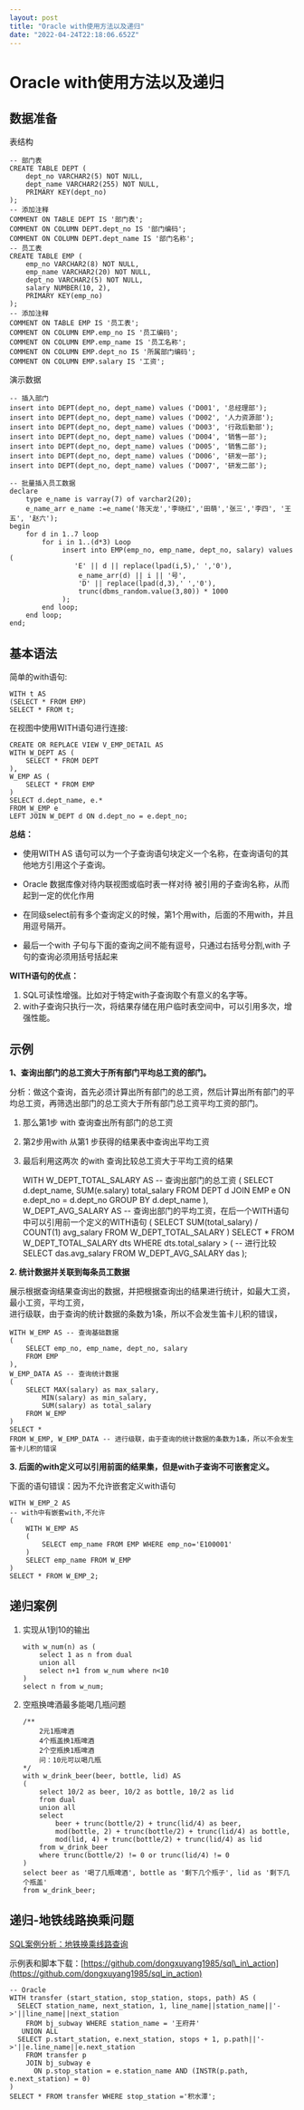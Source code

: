 ```yaml
---
layout: post
title: "Oracle with使用方法以及递归"
date: "2022-04-24T22:18:06.652Z"
---
```

Oracle with使用方法以及递归
===================

数据准备
----

表结构

    -- 部门表
    CREATE TABLE DEPT (
        dept_no VARCHAR2(5) NOT NULL,
        dept_name VARCHAR2(255) NOT NULL,
        PRIMARY KEY(dept_no)
    );
    -- 添加注释
    COMMENT ON TABLE DEPT IS '部门表';
    COMMENT ON COLUMN DEPT.dept_no IS '部门编码';
    COMMENT ON COLUMN DEPT.dept_name IS '部门名称';
    -- 员工表
    CREATE TABLE EMP (
    	emp_no VARCHAR2(8) NOT NULL,
        emp_name VARCHAR2(20) NOT NULL,
        dept_no VARCHAR2(5) NOT NULL,
        salary NUMBER(10, 2),
        PRIMARY KEY(emp_no)
    );
    -- 添加注释
    COMMENT ON TABLE EMP IS '员工表';
    COMMENT ON COLUMN EMP.emp_no IS '员工编码';
    COMMENT ON COLUMN EMP.emp_name IS '员工名称';
    COMMENT ON COLUMN EMP.dept_no IS '所属部门编码';
    COMMENT ON COLUMN EMP.salary IS '工资';
    

演示数据

    -- 插入部门
    insert into DEPT(dept_no, dept_name) values ('D001', '总经理部');
    insert into DEPT(dept_no, dept_name) values ('D002', '人力资源部');
    insert into DEPT(dept_no, dept_name) values ('D003', '行政后勤部');
    insert into DEPT(dept_no, dept_name) values ('D004', '销售一部');
    insert into DEPT(dept_no, dept_name) values ('D005', '销售二部');
    insert into DEPT(dept_no, dept_name) values ('D006', '研发一部');
    insert into DEPT(dept_no, dept_name) values ('D007', '研发二部');
    
    -- 批量插入员工数据
    declare
    	type e_name is varray(7) of varchar2(20);
    	e_name_arr e_name :=e_name('陈天龙','李晓红','田萌','张三','李四', '王五', '赵六');
    begin
    	for d in 1..7 loop
    		for i in 1..(d*3) Loop
    			 insert into EMP(emp_no, emp_name, dept_no, salary) values (
                 	'E' || d || replace(lpad(i,5),' ','0'),
                     e_name_arr(d) || i || '号',
                     'D' || replace(lpad(d,3),' ','0'),
                     trunc(dbms_random.value(3,80)) * 1000
                 );
    		end loop;
    	end loop;
    end;
    

基本语法
----

简单的with语句:

    WITH t AS 
    (SELECT * FROM EMP)
    SELECT * FROM t;
    

在视图中使⽤WITH语句进⾏连接:

    CREATE OR REPLACE VIEW V_EMP_DETAIL AS 
    WITH W_DEPT AS (
        SELECT * FROM DEPT
    ),
    W_EMP AS (
        SELECT * FROM EMP
    )
    SELECT d.dept_name, e.* 
    FROM W_EMP e 
    LEFT JOIN W_DEPT d ON d.dept_no = e.dept_no;
    

**总结：**

*   使⽤WITH AS 语句可以为⼀个⼦查询语句块定义⼀个名称，在查询语句的其他地⽅引⽤这个⼦查询。
    
*   Oracle 数据库像对待内联视图或临时表⼀样对待 被引⽤的⼦查询名称，从⽽起到⼀定的优化作⽤
    
*   在同级select前有多个查询定义的时候，第1个⽤with，后⾯的不⽤with，并且⽤逗号隔开。
    
*   最后⼀个with ⼦句与下⾯的查询之间不能有逗号，只通过右括号分割,with ⼦句的查询必须⽤括号括起来
    

**WITH语句的优点：**

1.  SQL可读性增强。⽐如对于特定with⼦查询取个有意义的名字等。
2.  with⼦查询只执⾏⼀次，将结果存储在⽤户临时表空间中，可以引⽤多次，增强性能。

示例
--

**1、查询出部门的总工资⼤于所有部门平均总工资的部门。**

分析：做这个查询，⾸先必须计算出所有部门的总工资，然后计算出所有部门的平均总工资，再筛选出部门的总工资⼤于所有部门总工资平均工资的部门。

1.  那么第1步 with 查询查出所有部门的总工资
2.  第2步⽤with 从第1 步获得的结果表中查询出平均工资
3.  最后利⽤这两次 的with 查询⽐较总工资⼤于平均工资的结果

    WITH W_DEPT_TOTAL_SALARY AS -- 查询出部门的总⼯资
    (	SELECT d.dept_name, SUM(e.salary) total_salary
        FROM DEPT d
     	JOIN EMP e ON e.dept_no = d.dept_no
        GROUP BY d.dept_name
    ),
    W_DEPT_AVG_SALARY AS -- 查询出部门的平均⼯资，在后⼀个WITH语句中可以引⽤前⼀个定义的WITH语句
    (
    	SELECT SUM(total_salary) / COUNT(1) avg_salary 
        FROM W_DEPT_TOTAL_SALARY
    )
    SELECT *
    FROM W_DEPT_TOTAL_SALARY dts
    WHERE dts.total_salary > ( -- 进⾏⽐较
        SELECT das.avg_salary 
        FROM W_DEPT_AVG_SALARY das
    );
    

**2\. 统计数据并关联到每条员工数据**

展⽰根据查询结果查询出的数据，并把根据查询出的结果进⾏统计，如最⼤⼯资，最⼩⼯资，平均⼯资，  
进⾏级联，由于查询的统计数据的条数为1条，所以不会发⽣笛卡⼉积的错误，

    WITH W_EMP AS -- 查询基础数据
    (
        SELECT emp_no, emp_name, dept_no, salary
        FROM EMP
    ),
    W_EMP_DATA AS -- 查询统计数据
    (	
        SELECT MAX(salary) as max_salary, 
        	MIN(salary) as min_salary, 
        	SUM(salary) as total_salary
     	FROM W_EMP
    )
    SELECT *
    FROM W_EMP, W_EMP_DATA -- 进⾏级联，由于查询的统计数据的条数为1条，所以不会发⽣笛卡⼉积的错误
    

**3\. 后⾯的with定义可以引⽤前⾯的结果集，但是with⼦查询不可嵌套定义。**

下⾯的语句错误：因为不允许嵌套定义with语句

    WITH W_EMP_2 AS
    -- with中有嵌套with,不允许
    (
    	WITH W_EMP AS
       	(
    		SELECT emp_name FROM EMP WHERE emp_no='E100001'
        )
    	SELECT emp_name FROM W_EMP
    )
    SELECT * FROM W_EMP_2;  
    

递归案例
----

1.  实现从1到10的输出
    
        with w_num(n) as (
        	select 1 as n from dual
            union all
            select n+1 from w_num where n<10
        )
        select n from w_num;
        
    
2.  空瓶换啤酒最多能喝几瓶问题
    
        /**
        	2元1瓶啤酒
        	4个瓶盖换1瓶啤酒
        	2个空瓶换1瓶啤酒
        	问：10元可以喝几瓶
        */
        with w_drink_beer(beer, bottle, lid) AS
        (
        	select 10/2 as beer, 10/2 as bottle, 10/2 as lid
            from dual
            union all
            select 
            	beer + trunc(bottle/2) + trunc(lid/4) as beer,
            	mod(bottle, 2) + trunc(bottle/2) + trunc(lid/4) as bottle,
            	mod(lid, 4) + trunc(bottle/2) + trunc(lid/4) as lid
            from w_drink_beer
            where trunc(bottle/2) != 0 or trunc(lid/4) != 0
        )
        select beer as '喝了几瓶啤酒', bottle as '剩下几个瓶子', lid as '剩下几个瓶盖'
        from w_drink_beer;
        
    

递归-地铁线路换乘问题
-----------

[SQL案例分析：地铁换乘线路查询](https://www.bilibili.com/video/BV1Uu411i7jf)

示例表和脚本下载：[https://github.com/dongxuyang1985/sql\_in\_action](https://github.com/dongxuyang1985/sql_in_action)

    -- Oracle
    WITH transfer (start_station, stop_station, stops, path) AS (
      SELECT station_name, next_station, 1, line_name||station_name||'->'||line_name||next_station
        FROM bj_subway WHERE station_name = '王府井'
       UNION ALL
      SELECT p.start_station, e.next_station, stops + 1, p.path||'->'||e.line_name||e.next_station
        FROM transfer p
        JOIN bj_subway e
          ON p.stop_station = e.station_name AND (INSTR(p.path, e.next_station) = 0)
    )
    SELECT * FROM transfer WHERE stop_station ='积水潭';